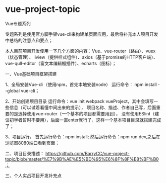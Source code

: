 # vue-project-topic
Vue专题系列

专题系列是使用官方脚手架vue-cli来构建单页面应用，最后将补充本人项目开发中总结的注意点和要点；

本人目前项目开发使用一下几个方面的内容：Vue、vue-router（路由）、vuex（状态管理）、
iview（提供样式组件）、axios（基于promise的HTTP客户端）、vue-qull-editor（富文本编辑框插件）、echarts（图标）；

一、Vue基础项目框架搭建

1、全局安装Vue-cli（使用npm，首先本地安装node）
    运行命令： npm install --global vue-cli；
    
2、开始创建项目目录
    运行命令：vue init webpack vueProject，其中会填写一些信息（可以试着看懂中间出来的提示），
    项目名称、描述、作者自己写，后面重要的是选择使用vue-router（一个基本的项目都需要用到），
    没有使用ESlint（建议初学者暂时不要用），后面一直enter就行了，这样一个基本项目目录就搭建完成了；
    
3、项目运行，
    首先运行命令：npm install;
    然后运行命令：npm run dev,之后在浏览器8080端口看到页面；
    
二、项目目录描述：
https://github.com/BarryCC/vue-project-topic/blob/master/%E7%9B%AE%E5%BD%95%E6%8F%8F%E8%BF%B0；

三、个人实战项目开发补充点
